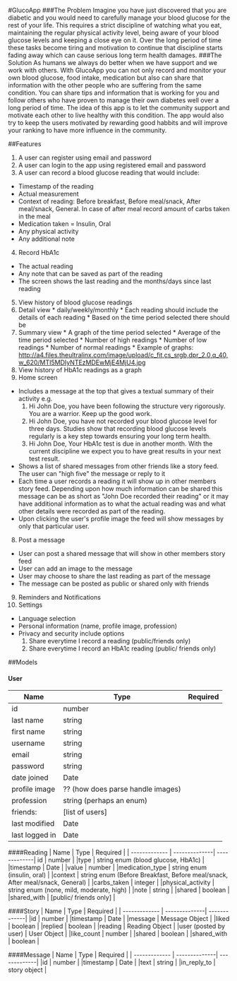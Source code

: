 #GlucoApp
###The Problem
Imagine you have just discovered that you are diabetic and you would need to carefully manage your blood glucose for the rest of your life. This requires a strict discipline of watching what you eat, maintaining the regular physical activity level, being aware of your blood glucose levels and keeping a close eye on it. Over the long period of time these tasks become tiring and motivation to continue that discipline starts fading away which can cause serious long term health damages. 
###The Solution
As humans we always do better when we have support and we work with others. With GlucoApp you can not only record and monitor your own blood glucose, food intake, medication but also can share that information with the other people who are suffering from the same condition. You can share tips and information that is working for you and follow others who have proven to manage their own diabetes well over a long period of time. The idea of this app is to let the community support and motivate each other to live healthy with this condition. The app would also try to keep the users motivated by rewarding good habbits and will improve your ranking to have more influence in the community. 

##Features
1. A user can register using email and password
2. A user can login to the app using registered email and password
3. A user can record a blood glucose reading that would include:
  * Timestamp of the reading
  * Actual measurement
  * Context of reading: Before breakfast, Before meal/snack, After meal/snack, General. In case of after meal record amount of carbs taken in the meal
  * Medication taken = Insulin, Oral
  * Any physical activity
  * Any additional note
4. Record HbA1c
  * The actual reading
  * Any note that can be saved as part of the reading
  * The screen shows the last reading and the months/days since last reading
5. View history of blood glucose readings 
  1. Detail view
    * daily/weekly/monthly
    * Each reading should include the details of each reading
    * Based on the time period selected there should be 
  2. Summary view
    * A graph of the time period selected
    * Average of the time period selected
    * Number of high readings
    * Number of low readings
    * Number of normal readings
    * Example of graphs: http://a4.files.theultralinx.com/image/upload/c_fit,cs_srgb,dpr_2.0,q_40,w_620/MTI5MDIyNTEzMDEwMjE4MjU4.jpg
6. View history of HbA1c readings as a graph
7. Home screen
  * Includes a message at the top that gives a textual summary of their activity e.g.
    1. Hi John Doe, you have been following the structure very rigorously. You are a warrior. Keep up the good work.
    2. Hi John Doe, you have not recorded your blood glucose level for three days. Studies show that recording blood glucose levels regularly is a key step towards ensuring your long term health.
    3. Hi John Doe, Your HbA1c test is due in another month. With the current discipline we expect you to have great results in your next test result.
  * Shows a list of shared messages from other friends like a story feed. The user can "high five" the message or reply to it
  * Each time a user records a reading it will show up in other members story feed. Depending upon how much information can be shared this message can be as short as "John Doe recorded their reading" or it may have additional information as to what the actual reading was and what other details were recorded as part of the reading.
  * Upon clicking the user's profile image the feed will show messages by only that particular user.
8. Post a message
  * User can post a shared message that will show in other members story feed
  * User can add an image to the message
  * User may choose to share the last reading as part of the message
  * The message can be posted as public or shared only with friends
9. Reminders and Notifications
10. Settings
  * Language selection
  * Personal information (name, profile image, profession)
  * Privacy and security include options
    1. Share everytime I record a reading (public/friends only)
    2. Share everytime I record an HbA1c reading (public/ friends only)

##Models
#### User
| Name          | Type          | Required     |
| ------------- | --------------| -------------|
|id  |  number |
|last name  |  string |
|first name  |  string |
|username  |  string |
|email  |  string |
|password  |  string |
|date joined  |  Date |
|profile image  |  ?? (how does parse handle images)|
|profession  |  string (perhaps an enum)|
|friends:   |  [list of users] |
|last modified  |  Date |
|last logged in  |  Date |


####Reading
| Name          | Type          | Required     |
| ------------- | --------------| -------------|
id  | number |
|type   | string enum (blood glucose, HbA1c) |
|timestamp  | Date |
|value  | number |
|medication_type  | string enum (insulin, oral) |
|context   | string enum (Before Breakfast, Before meal/snack, After meal/snack, General) |
|carbs_taken  | integer |
|physical_activity  | string enum  (none, mild, moderate, high) |
|note  | string |
|shared  | boolean |
|shared_with  | [public/ friends only] |


####Story
| Name          | Type          | Required     |
| ------------- | --------------| -------------|
|id  | number |
|timestamp  | Date |
|message  | Message Object |
|liked  | boolean |
|replied  | boolean |
|reading  | Reading Object |
|user (posted by user)  | User Object |
|like_count  | number |
|shared   | boolean |
|shared_with  | boolean |


####Message
| Name          | Type          | Required     |
| ------------- | --------------| -------------|
|id  | number |
|timestamp  | Date |
|text  | string |
|in_reply_to   | story object |
